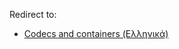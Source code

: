 Redirect to:

*   [Codecs and containers (Ελληνικά)](/index.php/Codecs_and_containers_(%CE%95%CE%BB%CE%BB%CE%B7%CE%BD%CE%B9%CE%BA%CE%AC) "Codecs and containers (Ελληνικά)")